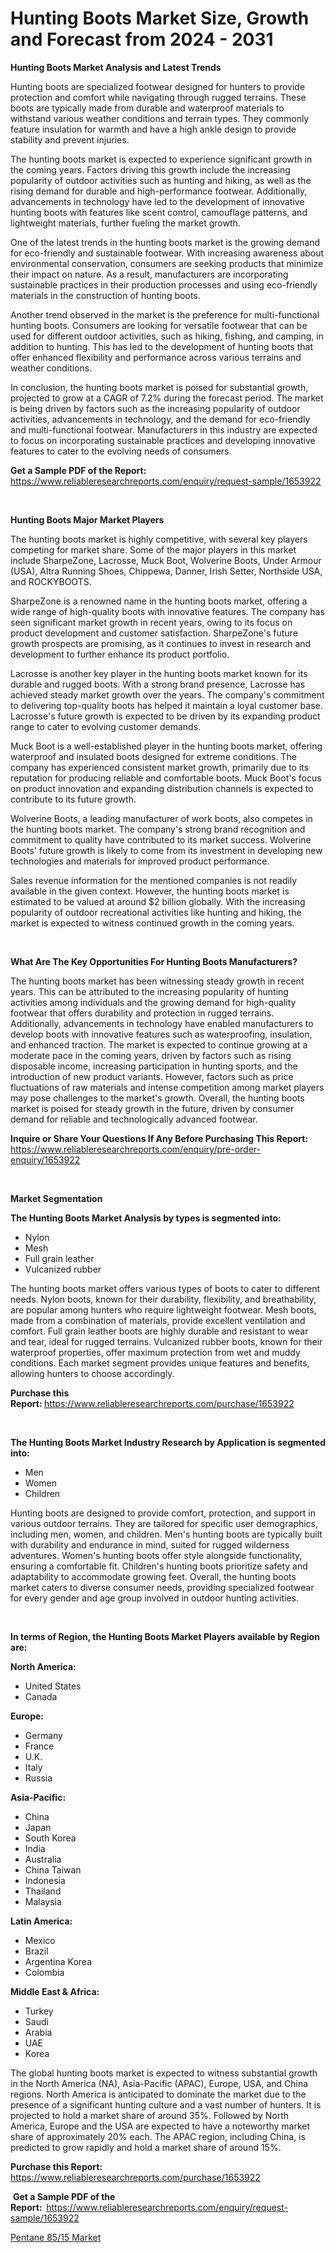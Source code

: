 <p><h1>Hunting Boots Market Size, Growth and Forecast from 2024 - 2031</h1></p><p><strong>Hunting Boots Market Analysis and Latest Trends</strong></p>
<p><p>Hunting boots are specialized footwear designed for hunters to provide protection and comfort while navigating through rugged terrains. These boots are typically made from durable and waterproof materials to withstand various weather conditions and terrain types. They commonly feature insulation for warmth and have a high ankle design to provide stability and prevent injuries.</p><p>The hunting boots market is expected to experience significant growth in the coming years. Factors driving this growth include the increasing popularity of outdoor activities such as hunting and hiking, as well as the rising demand for durable and high-performance footwear. Additionally, advancements in technology have led to the development of innovative hunting boots with features like scent control, camouflage patterns, and lightweight materials, further fueling the market growth.</p><p>One of the latest trends in the hunting boots market is the growing demand for eco-friendly and sustainable footwear. With increasing awareness about environmental conservation, consumers are seeking products that minimize their impact on nature. As a result, manufacturers are incorporating sustainable practices in their production processes and using eco-friendly materials in the construction of hunting boots.</p><p>Another trend observed in the market is the preference for multi-functional hunting boots. Consumers are looking for versatile footwear that can be used for different outdoor activities, such as hiking, fishing, and camping, in addition to hunting. This has led to the development of hunting boots that offer enhanced flexibility and performance across various terrains and weather conditions.</p><p>In conclusion, the hunting boots market is poised for substantial growth, projected to grow at a CAGR of 7.2% during the forecast period. The market is being driven by factors such as the increasing popularity of outdoor activities, advancements in technology, and the demand for eco-friendly and multi-functional footwear. Manufacturers in this industry are expected to focus on incorporating sustainable practices and developing innovative features to cater to the evolving needs of consumers.</p></p>
<p><strong>Get a Sample PDF of the Report:&nbsp;</strong> <a href="https://www.reliableresearchreports.com/enquiry/request-sample/1653922">https://www.reliableresearchreports.com/enquiry/request-sample/1653922</a></p>
<p>&nbsp;</p>
<p><strong>Hunting Boots Major Market Players</strong></p>
<p><p>The hunting boots market is highly competitive, with several key players competing for market share. Some of the major players in this market include SharpeZone, Lacrosse, Muck Boot, Wolverine Boots, Under Armour (USA), Altra Running Shoes, Chippewa, Danner, Irish Setter, Northside USA, and ROCKYBOOTS.</p><p>SharpeZone is a renowned name in the hunting boots market, offering a wide range of high-quality boots with innovative features. The company has seen significant market growth in recent years, owing to its focus on product development and customer satisfaction. SharpeZone's future growth prospects are promising, as it continues to invest in research and development to further enhance its product portfolio.</p><p>Lacrosse is another key player in the hunting boots market known for its durable and rugged boots. With a strong brand presence, Lacrosse has achieved steady market growth over the years. The company's commitment to delivering top-quality boots has helped it maintain a loyal customer base. Lacrosse's future growth is expected to be driven by its expanding product range to cater to evolving customer demands.</p><p>Muck Boot is a well-established player in the hunting boots market, offering waterproof and insulated boots designed for extreme conditions. The company has experienced consistent market growth, primarily due to its reputation for producing reliable and comfortable boots. Muck Boot's focus on product innovation and expanding distribution channels is expected to contribute to its future growth.</p><p>Wolverine Boots, a leading manufacturer of work boots, also competes in the hunting boots market. The company's strong brand recognition and commitment to quality have contributed to its market success. Wolverine Boots' future growth is likely to come from its investment in developing new technologies and materials for improved product performance.</p><p>Sales revenue information for the mentioned companies is not readily available in the given context. However, the hunting boots market is estimated to be valued at around $2 billion globally. With the increasing popularity of outdoor recreational activities like hunting and hiking, the market is expected to witness continued growth in the coming years.</p></p>
<p>&nbsp;</p>
<p><strong>What Are The Key Opportunities For Hunting Boots Manufacturers?</strong></p>
<p><p>The hunting boots market has been witnessing steady growth in recent years. This can be attributed to the increasing popularity of hunting activities among individuals and the growing demand for high-quality footwear that offers durability and protection in rugged terrains. Additionally, advancements in technology have enabled manufacturers to develop boots with innovative features such as waterproofing, insulation, and enhanced traction. The market is expected to continue growing at a moderate pace in the coming years, driven by factors such as rising disposable income, increasing participation in hunting sports, and the introduction of new product variants. However, factors such as price fluctuations of raw materials and intense competition among market players may pose challenges to the market's growth. Overall, the hunting boots market is poised for steady growth in the future, driven by consumer demand for reliable and technologically advanced footwear.</p></p>
<p><strong>Inquire or Share Your Questions If Any Before Purchasing This Report:</strong> <a href="https://www.reliableresearchreports.com/enquiry/pre-order-enquiry/1653922">https://www.reliableresearchreports.com/enquiry/pre-order-enquiry/1653922</a></p>
<p>&nbsp;</p>
<p><strong>Market Segmentation</strong></p>
<p><strong>The Hunting Boots Market Analysis by types is segmented into:</strong></p>
<p><ul><li>Nylon</li><li>Mesh</li><li>Full grain leather</li><li>Vulcanized rubber</li></ul></p>
<p><p>The hunting boots market offers various types of boots to cater to different needs. Nylon boots, known for their durability, flexibility, and breathability, are popular among hunters who require lightweight footwear. Mesh boots, made from a combination of materials, provide excellent ventilation and comfort. Full grain leather boots are highly durable and resistant to wear and tear, ideal for rugged terrains. Vulcanized rubber boots, known for their waterproof properties, offer maximum protection from wet and muddy conditions. Each market segment provides unique features and benefits, allowing hunters to choose accordingly.</p></p>
<p><strong>Purchase this Report:&nbsp;</strong><a href="https://www.reliableresearchreports.com/purchase/1653922">https://www.reliableresearchreports.com/purchase/1653922</a></p>
<p>&nbsp;</p>
<p><strong>The Hunting Boots Market Industry Research by Application is segmented into:</strong></p>
<p><ul><li>Men</li><li>Women</li><li>Children</li></ul></p>
<p><p>Hunting boots are designed to provide comfort, protection, and support in various outdoor terrains. They are tailored for specific user demographics, including men, women, and children. Men's hunting boots are typically built with durability and endurance in mind, suited for rugged wilderness adventures. Women's hunting boots offer style alongside functionality, ensuring a comfortable fit. Children's hunting boots prioritize safety and adaptability to accommodate growing feet. Overall, the hunting boots market caters to diverse consumer needs, providing specialized footwear for every gender and age group involved in outdoor hunting activities.</p></p>
<p>&nbsp;</p>
<p><strong>In terms of Region, the Hunting Boots Market Players available by Region are:</strong></p>
<p>
    <p> <strong> North America: </strong>
        <ul>
            <li>United States</li>
            <li>Canada</li>
        </ul>
        </p> 
    <p> <strong> Europe: </strong>
        <ul>
            <li>Germany</li>
            <li>France</li>
            <li>U.K.</li>
            <li>Italy</li>
            <li>Russia</li>
        </ul>
        </p> 
    <p> <strong> Asia-Pacific: </strong>
        <ul>
            <li>China</li>
            <li>Japan</li>
            <li>South Korea</li>
            <li>India</li>
            <li>Australia</li>
            <li>China Taiwan</li>
            <li>Indonesia</li>
            <li>Thailand</li>
            <li>Malaysia</li>
        </ul>
        </p> 
    <p> <strong> Latin America: </strong>
        <ul>
            <li>Mexico</li>
            <li>Brazil</li>
            <li>Argentina Korea</li>
            <li>Colombia</li>
        </ul>
        </p> 
    <p> <strong> Middle East & Africa: </strong>
        <ul>
            <li>Turkey</li>
            <li>Saudi</li>
            <li>Arabia</li>
            <li>UAE</li>
            <li>Korea</li>
        </ul>
    </p>
    </p>
<p><p>The global hunting boots market is expected to witness substantial growth in the North America (NA), Asia-Pacific (APAC), Europe, USA, and China regions. North America is anticipated to dominate the market due to the presence of a significant hunting culture and a vast number of hunters. It is projected to hold a market share of around 35%. Followed by North America, Europe and the USA are expected to have a noteworthy market share of approximately 20% each. The APAC region, including China, is predicted to grow rapidly and hold a market share of around 15%.</p></p>
<p><strong>Purchase this Report: </strong><a href="https://www.reliableresearchreports.com/purchase/1653922">https://www.reliableresearchreports.com/purchase/1653922</a></p>
<p>&nbsp;<strong>Get a Sample PDF of the Report:&nbsp;&nbsp;</strong><a href="https://www.reliableresearchreports.com/enquiry/request-sample/1653922">https://www.reliableresearchreports.com/enquiry/request-sample/1653922</a></p>
<p><strong></strong></p>
<p><p><a href="https://medium.com/p/86f00321a3f0/edit">Pentane 85/15 Market</a></p></p>